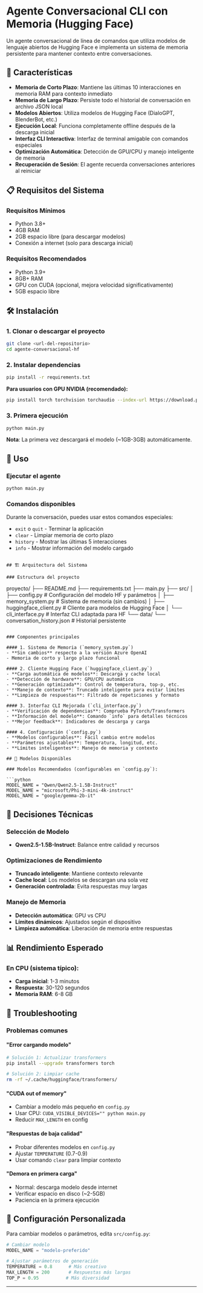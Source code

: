 # Agente Conversacional CLI con Memoria (Hugging Face)

Un agente conversacional de línea de comandos que utiliza modelos de lenguaje abiertos de Hugging Face e implementa un sistema de memoria persistente para mantener contexto entre conversaciones.

## 🚀 Características

- **Memoria de Corto Plazo**: Mantiene las últimas 10 interacciones en memoria RAM para contexto inmediato
- **Memoria de Largo Plazo**: Persiste todo el historial de conversación en archivo JSON local
- **Modelos Abiertos**: Utiliza modelos de Hugging Face (DialoGPT, BlenderBot, etc.)
- **Ejecución Local**: Funciona completamente offline después de la descarga inicial
- **Interfaz CLI Interactiva**: Interfaz de terminal amigable con comandos especiales
- **Optimización Automática**: Detección de GPU/CPU y manejo inteligente de memoria
- **Recuperación de Sesión**: El agente recuerda conversaciones anteriores al reiniciar

## 📋 Requisitos del Sistema

### Requisitos Mínimos
- Python 3.8+
- 4GB RAM
- 2GB espacio libre (para descargar modelos)
- Conexión a internet (solo para descarga inicial)

### Requisitos Recomendados
- Python 3.9+
- 8GB+ RAM
- GPU con CUDA (opcional, mejora velocidad significativamente)
- 5GB espacio libre

## 🛠️ Instalación

### 1. Clonar o descargar el proyecto
```bash
git clone <url-del-repositorio>
cd agente-conversacional-hf
```

### 2. Instalar dependencias
```bash
pip install -r requirements.txt
```

**Para usuarios con GPU NVIDIA (recomendado):**
```bash
pip install torch torchvision torchaudio --index-url https://download.pytorch.org/whl/cu118
```

### 3. Primera ejecución
```bash
python main.py
```

**Nota**: La primera vez descargará el modelo (~1GB-3GB) automáticamente.

## 🎯 Uso

### Ejecutar el agente
```bash
python main.py
```

### Comandos disponibles

Durante la conversación, puedes usar estos comandos especiales:

- `exit` o `quit` - Terminar la aplicación
- `clear` - Limpiar memoria de corto plazo
- `history` - Mostrar las últimas 5 interacciones
- `info` - Mostrar información del modelo cargado

```

## 🏗️ Arquitectura del Sistema

### Estructura del proyecto
```
proyecto/
├── README.md
├── requirements.txt
├── main.py
├── src/
│   ├── config.py              # Configuración del modelo HF y parámetros
│   ├── memory_system.py       # Sistema de memoria (sin cambios)
│   ├── huggingface_client.py  # Cliente para modelos de Hugging Face
│   └── cli_interface.py       # Interfaz CLI adaptada para HF
└── data/
    └── conversation_history.json  # Historial persistente
```

### Componentes principales

#### 1. Sistema de Memoria (`memory_system.py`)
- **Sin cambios** respecto a la versión Azure OpenAI
- Memoria de corto y largo plazo funcional

#### 2. Cliente Hugging Face (`huggingface_client.py`)
- **Carga automática de modelos**: Descarga y cache local
- **Detección de hardware**: GPU/CPU automático
- **Generación optimizada**: Control de temperatura, top-p, etc.
- **Manejo de contexto**: Truncado inteligente para evitar límites
- **Limpieza de respuestas**: Filtrado de repeticiones y formato

#### 3. Interfaz CLI Mejorada (`cli_interface.py`)
- **Verificación de dependencias**: Comprueba PyTorch/Transformers
- **Información del modelo**: Comando `info` para detalles técnicos
- **Mejor feedback**: Indicadores de descarga y carga

#### 4. Configuración (`config.py`)
- **Modelos configurables**: Fácil cambio entre modelos
- **Parámetros ajustables**: Temperatura, longitud, etc.
- **Límites inteligentes**: Manejo de memoria y contexto

## 🤖 Modelos Disponibles

### Modelos Recomendados (configurables en `config.py`):

```python
MODEL_NAME = "Qwen/Qwen2.5-1.5B-Instruct"
MODEL_NAME = "microsoft/Phi-3-mini-4k-instruct"
MODEL_NAME = "google/gemma-2b-it"
```

## 🔧 Decisiones Técnicas

### Selección de Modelo
- **Qwen2.5-1.5B-Instruct**: Balance entre calidad y recursos

### Optimizaciones de Rendimiento
- **Truncado inteligente**: Mantiene contexto relevante
- **Cache local**: Los modelos se descargan una sola vez
- **Generación controlada**: Evita respuestas muy largas

### Manejo de Memoria
- **Detección automática**: GPU vs CPU
- **Límites dinámicos**: Ajustados según el dispositivo
- **Limpieza automática**: Liberación de memoria entre respuestas

## 📊 Rendimiento Esperado

### En CPU (sistema típico):
- **Carga inicial**: 1-3 minutos
- **Respuesta**: 30-120 segundos
- **Memoria RAM**: 6-8 GB

## 🐛 Troubleshooting

### Problemas comunes

#### "Error cargando modelo"
```bash
# Solución 1: Actualizar transformers
pip install --upgrade transformers torch

# Solución 2: Limpiar cache
rm -rf ~/.cache/huggingface/transformers/
```

#### "CUDA out of memory"
- Cambiar a modelo más pequeño en `config.py`
- Usar CPU: `CUDA_VISIBLE_DEVICES="" python main.py`
- Reducir `MAX_LENGTH` en config

#### "Respuestas de baja calidad"
- Probar diferentes modelos en `config.py`
- Ajustar `TEMPERATURE` (0.7-0.9)
- Usar comando `clear` para limpiar contexto

#### "Demora en primera carga"
- Normal: descarga modelo desde internet
- Verificar espacio en disco (~2-5GB)
- Paciencia en la primera ejecución

## 📝 Configuración Personalizada

Para cambiar modelos o parámetros, edita `src/config.py`:

```python
# Cambiar modelo
MODEL_NAME = "modelo-preferido"

# Ajustar parámetros de generación
TEMPERATURE = 0.8      # Más creativo
MAX_LENGTH = 200       # Respuestas más largas
TOP_P = 0.95          # Más diversidad
```

---
